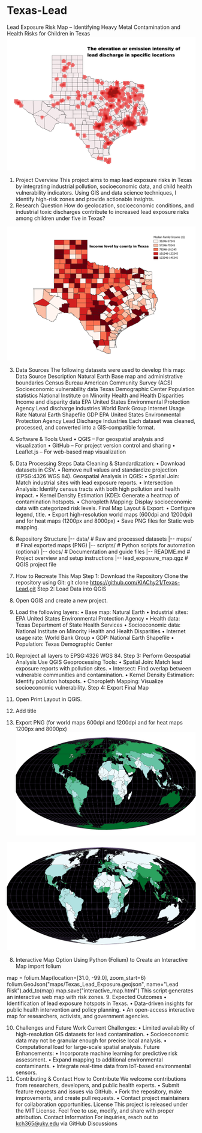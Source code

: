 # Texas-Lead

Lead Exposure Risk Map – Identifying Heavy Metal Contamination and Health Risks for Children in Texas
![image alt](https://github.com/KIAChy21/Texas-Lead/blob/Texas_Lead-issues/Industry_Texas.png?raw=true)

1. Project Overview
This project aims to map lead exposure risks in Texas by integrating industrial pollution, socioeconomic data, and child health vulnerability indicators. Using GIS and data science techniques, I identify high-risk zones and provide actionable insights.
2. Research Question
How do geolocation, socioeconomic conditions, and industrial toxic discharges contribute to increased lead exposure risks among children under five in Texas?

![image alt](https://github.com/KIAChy21/Texas-Lead/blob/Texas_Lead-issues/Income%20Level_Texas.png?raw=true)

3. Data Sources
The following datasets were used to develop this map:
Data Source	Description
Natural Earth	Base map and administrative boundaries
Census Bureau American Community Survey (ACS)	Socioeconomic vulnerability data
Texas Demographic Center	Population statistics
National Institute on Minority Health and Health Disparities	Income and disparity data
EPA United States Environmental Protection Agency	Lead discharge industries
World Bank Group 	Internet Usage Rate
Natural Earth Shapefile	GDP
EPA United States Environmental Protection Agency 	Lead Discharge Industries
Each dataset was cleaned, processed, and converted into a GIS-compatible format.

4. Software & Tools Used
•	QGIS – For geospatial analysis and visualization
•	GitHub – For project version control and sharing
•	Leaflet.js – For web-based map visualization
5. Data Processing Steps
Data Cleaning & Standardization:
•	Download datasets in CSV.
•	Remove null values and standardize projection (EPSG:4326 WGS 84).
Geospatial Analysis in QGIS:
•	Spatial Join: Match industrial sites with lead exposure reports.
•	Intersection Analysis: Identify census tracts with both high pollution and health impact.
•	Kernel Density Estimation (KDE): Generate a heatmap of contamination hotspots.
•	Choropleth Mapping: Display socioeconomic data with categorized risk levels.
Final Map Layout & Export:
•	Configure legend, title.
•	Export high-resolution world maps (600dpi and 1200dpi) and for heat maps (1200px and 8000px)
•	Save PNG files for Static web mapping.
6. Repository Structure
|-- data/                      # Raw and processed datasets
|-- maps/                      # Final exported maps (PNG)
|-- scripts/                   # Python scripts for automation (optional)
|-- docs/                      # Documentation and guide files
|-- README.md                  # Project overview and setup instructions
|-- lead_exposure_map.qgz      # QGIS project file
7. How to Recreate This Map
Step 1: Download the Repository
Clone the repository using Git:
git clone https://github.com/KIAChy21/Texas-Lead.git
Step 2: Load Data into QGIS
1.	Open QGIS and create a new project.
2.	Load the following layers: 
•	Base map: Natural Earth
•	Industrial sites: EPA United States Environmental Protection Agency
•	Health data: Texas Department of State Health Services
•	Socioeconomic data: National Institute on Minority Health and Health Disparities
•	Internet usage rate: World Bank Group
•	GDP: National Earth Shapefile
•	Population: Texas Demographic Center
3.	Reproject all layers to EPSG:4326 WGS 84.
Step 3: Perform Geospatial Analysis
Use QGIS Geoprocessing Tools:
•	Spatial Join: Match lead exposure reports with pollution sites.
•	Intersect: Find overlap between vulnerable communities and contamination.
•	Kernel Density Estimation: Identify pollution hotspots.
•	Choropleth Mapping: Visualize socioeconomic vulnerability.
Step 4: Export Final Map
1.	Open Print Layout in QGIS.
2.	Add title
3.	Export PNG (for world maps 600dpi and 1200dpi and for heat maps 1200px and 8000px)
![image alt](https://github.com/KIAChy21/Texas-Lead/blob/Texas_Lead-issues/gdp-Texas_Lead.png?raw=true)

![image alt](https://github.com/KIAChy21/Texas-Lead/blob/Texas_Lead-issues/pop%20density-Texas_Lead.png?raw=true)

8. Interactive Map Option
Using Python (Folium) to Create an Interactive Map
import folium

map = folium.Map(location=[31.0, -99.0], zoom_start=6)
folium.GeoJson("maps/Texas_Lead_Exposure.geojson", name="Lead Risk").add_to(map)
map.save("interactive_map.html")
This script generates an interactive web map with risk zones.
9. Expected Outcomes
•	Identification of lead exposure hotspots in Texas.
•	Data-driven insights for public health intervention and policy planning.
•	An open-access interactive map for researchers, activists, and government agencies.

10. Challenges and Future Work
Current Challenges:
•	Limited availability of high-resolution GIS datasets for lead contamination.
•	Socioeconomic data may not be granular enough for precise local analysis.
•	Computational load for large-scale spatial analysis.
Future Enhancements:
•	Incorporate machine learning for predictive risk assessment.
•	Expand mapping to additional environmental contaminants.
•	Integrate real-time data from IoT-based environmental sensors.
11. Contributing & Contact
How to Contribute
We welcome contributions from researchers, developers, and public health experts.
•	Submit feature requests and issues via GitHub.
•	Fork the repository, make improvements, and create pull requests.
•	Contact project maintainers for collaboration opportunities.
License
This project is released under the MIT License. Feel free to use, modify, and share with proper attribution.
Contact Information
For inquiries, reach out to kch365@uky.edu via GitHub Discussions 


